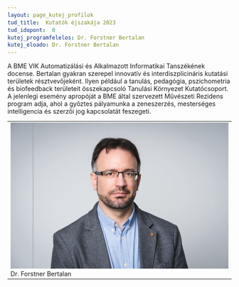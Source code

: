 ```yaml
---
layout: page_kutej_profilok
tud_title:  Kutatók éjszakája 2023
tud_idopont:  0
kutej_programfelelos: Dr. Forstner Bertalan
kutej_eloado: Dr. Forstner Bertalan
---
```


A BME VIK Automatizálási és Alkalmazott Informatikai Tanszékének docense. Bertalan gyakran szerepel innovatív és interdiszplicináris kutatási területek résztvevőjeként. Ilyen például a tanulás, pedagógia, pszichometria és biofeedback területeit összekapcsoló Tanulási Környezet Kutatócsoport. A jelenlegi esemény apropóját a BME által szervezett Művészeti Rezidens program adja, ahol a győztes pályamunka a zeneszerzés, mesterséges intelligencia és szerzői jog kapcsolatát feszegeti.


<table class="picture">
<tr>
<td>

<div class="gallery">
    <img src="images/Forstner_Bertalan.jpg" max-width="250" max-height="200">
  <div class="desc">Dr. Forstner Bertalan</div>
</div>

</td>
</tr>
</table>

